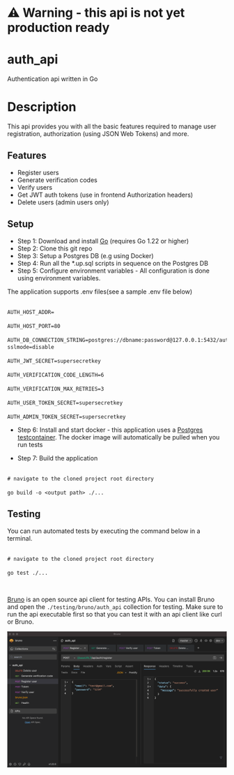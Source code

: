 
# :warning: Warning - this api is not yet production ready

# auth_api
Authentication api written in Go

  

# Description
This api provides you with all the basic features required to manage user registration, authorization (using JSON Web Tokens) and more.

  

## Features
- Register users
- Generate verification codes
- Verify users
- Get JWT auth tokens (use in frontend Authorization headers)
- Delete users (admin users only)

## Setup
- Step 1: Download and install [Go](https://go.dev/doc/install) (requires Go 1.22 or higher)
- Step 2: Clone this git repo
- Step 3: Setup a Postgres DB (e.g using Docker)
- Step 4: Run all the *.up.sql scripts in sequence on the Postgres DB
- Step 5: Configure environment variables - All configuration is done using environment variables.

The application supports .env files(see a sample .env file below)

```

AUTH_HOST_ADDR=

AUTH_HOST_PORT=80

AUTH_DB_CONNECTION_STRING=postgres://dbname:password@127.0.0.1:5432/auth_db?sslmode=disable

AUTH_JWT_SECRET=supersecretkey

AUTH_VERIFICATION_CODE_LENGTH=6

AUTH_VERIFICATION_MAX_RETRIES=3

AUTH_USER_TOKEN_SECRET=supersecretkey

AUTH_ADMIN_TOKEN_SECRET=supersecretkey

```

- Step 6: Install and start docker - this application uses a [Postgres testcontainer](https://golang.testcontainers.org/modules/postgres/). The docker image will automatically be pulled when you run tests

- Step 7: Build the application

```console

# navigate to the cloned project root directory

go build -o <output path> ./...

```

  

## Testing
You can run automated tests by executing the command below in a terminal.

```console

# navigate to the cloned project root directory

go test ./...

```

<br/>

[Bruno](https://www.usebruno.com/downloads) is an open source api client for testing APIs. You can install Bruno and open the <code>./testing/bruno/auth_api</code> collection for testing. Make sure to run the api executable first so that you can test it with an api client like curl or Bruno.

  

![bruno image](./docs/images/bruno_auth_api.png)